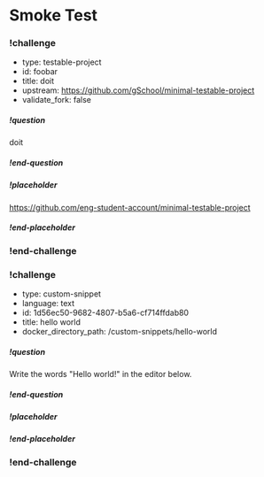 # Smoke Test

### !challenge

* type: testable-project
* id: foobar
* title: doit
* upstream: https://github.com/gSchool/minimal-testable-project
* validate_fork: false

##### !question

doit

##### !end-question

##### !placeholder

https://github.com/eng-student-account/minimal-testable-project

##### !end-placeholder

### !end-challenge

### !challenge
* type: custom-snippet
* language: text
* id: 1d56ec50-9682-4807-b5a6-cf714ffdab80
* title: hello world
* docker_directory_path: /custom-snippets/hello-world
<!-- * points: [1] (optional, the number of points for scoring as a checkpoint) -->
<!-- * topics: [python, pandas] (optional the topics for analyzing points) -->

##### !question

Write the words "Hello world!" in the editor below.

##### !end-question

##### !placeholder

##### !end-placeholder

<!-- other optional sections -->
<!-- !hint - !end-hint (markdown, users can see after a failed attempt) -->
<!-- !rubric - !end-rubric (markdown, instructors can see while scoring a checkpoint) -->
<!-- !explanation - !end-explanation (markdown, students can see after answering correctly) -->

### !end-challenge
